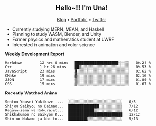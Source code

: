 <h2 align="center">
  Hello~!! I'm Una!
</h2>

<p align="center">
  <a href="https://anarchy.website/">Blog</a> &bull;
  <a href="https://una-ada.github.io/">Portfolio</a> &bull;
  <a href="https://twitter.com/xn__z7x">Twitter</a>
</p>

- Currently studying MERN, MEAN, and Haskell
- Planning to study WASM, Blender, and Unity
- Former physics and mathematics student at UWRF
- Interested in animation and color science

**Weekly Development Report**

<!--START_SECTION:waka-->

```text
Markdown        12 hrs 8 mins   ████████████████████░░░░░   80.24 %
C++             1 hr 26 mins    ██▒░░░░░░░░░░░░░░░░░░░░░░   09.53 %
JavaScript      23 mins         ▓░░░░░░░░░░░░░░░░░░░░░░░░   02.62 %
CMake           19 mins         ▓░░░░░░░░░░░░░░░░░░░░░░░░   02.16 %
JSON            17 mins         ▒░░░░░░░░░░░░░░░░░░░░░░░░   01.89 %
CSS             15 mins         ▒░░░░░░░░░░░░░░░░░░░░░░░░   01.67 %
```

<!--END_SECTION:waka-->

**Recently Watched Anime**

<!-- RECENT-ANIME:START -->

    Sentou Yousei Yukikaze -...  ░░░░░░░░░░░░░░░░░░░░░░░░░   0/5
    Shijou Saikyou no Daimao...  ██████████████░░░░░░░░░░░   7/12
    Kaguya-sama wa Kokuraset...  ████████████░░░░░░░░░░░░░   6/12
    Shikkakumon no Saikyou K...  █████████████████████████   12/12
    Shin no Nakama ja Nai to...  █████████░░░░░░░░░░░░░░░░   5/13
<!-- RECENT-ANIME:END -->
